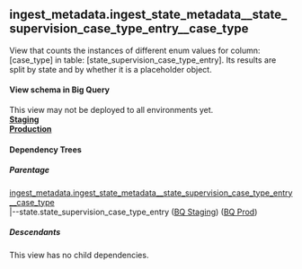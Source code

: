 ## ingest_metadata.ingest_state_metadata__state_supervision_case_type_entry__case_type
View that counts the instances of
 different enum values for column: [case_type] in table: [state_supervision_case_type_entry]. Its results are
  split by state and by whether it is a placeholder object.

#### View schema in Big Query
This view may not be deployed to all environments yet.<br/>
[**Staging**](https://console.cloud.google.com/bigquery?pli=1&p=recidiviz-staging&page=table&project=recidiviz-staging&d=ingest_metadata&t=ingest_state_metadata__state_supervision_case_type_entry__case_type)
<br/>
[**Production**](https://console.cloud.google.com/bigquery?pli=1&p=recidiviz-123&page=table&project=recidiviz-123&d=ingest_metadata&t=ingest_state_metadata__state_supervision_case_type_entry__case_type)
<br/>

#### Dependency Trees

##### Parentage
[ingest_metadata.ingest_state_metadata\__state_supervision_case_type_entry\__case_type](../ingest_metadata/ingest_state_metadata__state_supervision_case_type_entry__case_type.md) <br/>
|--state.state_supervision_case_type_entry ([BQ Staging](https://console.cloud.google.com/bigquery?pli=1&p=recidiviz-staging&page=table&project=recidiviz-staging&d=state&t=state_supervision_case_type_entry)) ([BQ Prod](https://console.cloud.google.com/bigquery?pli=1&p=recidiviz-123&page=table&project=recidiviz-123&d=state&t=state_supervision_case_type_entry)) <br/>


##### Descendants
This view has no child dependencies.
